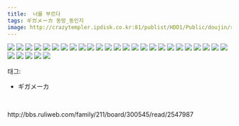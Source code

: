 ```yaml
---
title:  너를 부르다
tags: ギガメーカ 동방_동인지
image: http://crazytempler.ipdisk.co.kr:81/publist/HDD1/Public/doujin/ruliweb/2547987/001.jpg
---
```

<img src="http://crazytempler.ipdisk.co.kr:81/publist/HDD1/Public/doujin/ruliweb/2547987/001.jpg">
<img src="http://crazytempler.ipdisk.co.kr:81/publist/HDD1/Public/doujin/ruliweb/2547987/002.jpg">
<img src="http://crazytempler.ipdisk.co.kr:81/publist/HDD1/Public/doujin/ruliweb/2547987/003.jpg">
<img src="http://crazytempler.ipdisk.co.kr:81/publist/HDD1/Public/doujin/ruliweb/2547987/004.jpg">
<img src="http://crazytempler.ipdisk.co.kr:81/publist/HDD1/Public/doujin/ruliweb/2547987/005.jpg">
<img src="http://crazytempler.ipdisk.co.kr:81/publist/HDD1/Public/doujin/ruliweb/2547987/006.jpg">
<img src="http://crazytempler.ipdisk.co.kr:81/publist/HDD1/Public/doujin/ruliweb/2547987/007.jpg">
<img src="http://crazytempler.ipdisk.co.kr:81/publist/HDD1/Public/doujin/ruliweb/2547987/008.jpg">
<img src="http://crazytempler.ipdisk.co.kr:81/publist/HDD1/Public/doujin/ruliweb/2547987/009.jpg">
<img src="http://crazytempler.ipdisk.co.kr:81/publist/HDD1/Public/doujin/ruliweb/2547987/010.jpg">
<img src="http://crazytempler.ipdisk.co.kr:81/publist/HDD1/Public/doujin/ruliweb/2547987/011.jpg">
<img src="http://crazytempler.ipdisk.co.kr:81/publist/HDD1/Public/doujin/ruliweb/2547987/012.jpg">
<img src="http://crazytempler.ipdisk.co.kr:81/publist/HDD1/Public/doujin/ruliweb/2547987/013.jpg">
<img src="http://crazytempler.ipdisk.co.kr:81/publist/HDD1/Public/doujin/ruliweb/2547987/014.jpg">
<img src="http://crazytempler.ipdisk.co.kr:81/publist/HDD1/Public/doujin/ruliweb/2547987/015.jpg">
<img src="http://crazytempler.ipdisk.co.kr:81/publist/HDD1/Public/doujin/ruliweb/2547987/016.jpg">
<img src="http://crazytempler.ipdisk.co.kr:81/publist/HDD1/Public/doujin/ruliweb/2547987/017.jpg">
<img src="http://crazytempler.ipdisk.co.kr:81/publist/HDD1/Public/doujin/ruliweb/2547987/018.jpg">
<img src="http://crazytempler.ipdisk.co.kr:81/publist/HDD1/Public/doujin/ruliweb/2547987/019.jpg">
<img src="http://crazytempler.ipdisk.co.kr:81/publist/HDD1/Public/doujin/ruliweb/2547987/020.jpg">
<img src="http://crazytempler.ipdisk.co.kr:81/publist/HDD1/Public/doujin/ruliweb/2547987/021.jpg">
<img src="http://crazytempler.ipdisk.co.kr:81/publist/HDD1/Public/doujin/ruliweb/2547987/022.jpg">
<img src="http://crazytempler.ipdisk.co.kr:81/publist/HDD1/Public/doujin/ruliweb/2547987/023.jpg">
<img src="http://crazytempler.ipdisk.co.kr:81/publist/HDD1/Public/doujin/ruliweb/2547987/024.jpg">
<img src="http://crazytempler.ipdisk.co.kr:81/publist/HDD1/Public/doujin/ruliweb/2547987/025.jpg">
<img src="http://crazytempler.ipdisk.co.kr:81/publist/HDD1/Public/doujin/ruliweb/2547987/026.jpg">
<img src="http://crazytempler.ipdisk.co.kr:81/publist/HDD1/Public/doujin/ruliweb/2547987/027.jpg">
<img src="http://crazytempler.ipdisk.co.kr:81/publist/HDD1/Public/doujin/ruliweb/2547987/028.jpg">
<img src="http://crazytempler.ipdisk.co.kr:81/publist/HDD1/Public/doujin/ruliweb/2547987/029.jpg">
<img src="http://crazytempler.ipdisk.co.kr:81/publist/HDD1/Public/doujin/ruliweb/2547987/030.jpg">
<div class="tagTrail">
<p>태그: </p>
<ul>
<li>ギガメーカ</li>
</ul>
</div><br/>
<p class="reference">http://bbs.ruliweb.com/family/211/board/300545/read/2547987</p>
